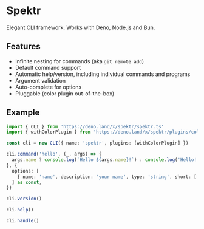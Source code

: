 # Spektr

Elegant CLI framework. Works with Deno, Node.js and Bun.

## Features

- Infinite nesting for commands (aka `git remote add`)
- Default command support
- Automatic help/version, including individual commands and programs
- Argument validation
- Auto-complete for options
- Pluggable (color plugin out-of-the-box)

## Example

```ts
import { CLI } from 'https://deno.land/x/spektr/spektr.ts'
import { withColorPlugin } from 'https://deno.land/x/spektr/plugins/color.ts'

const cli = new CLI({ name: 'spektr', plugins: [withColorPlugin] })

cli.command('hello', (_, args) => {
  args.name ? console.log(`Hello ${args.name}!`) : console.log('Hello!')
}, {
  options: [
    { name: 'name', description: 'your name', type: 'string', short: ['n'] },
  ] as const,
})

cli.version()

cli.help()

cli.handle()
```
